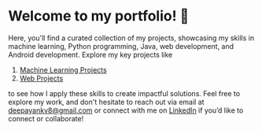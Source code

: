 # Welcome to my portfolio! 🌟 

Here, you'll find a curated collection of my projects, showcasing my skills in machine learning, Python programming, Java, web development, and Android development. Explore my key projects like <br>
1. [Machine Learning Projects](https://github.com/Deepayan-Thakur/Machine-Learning-Projects)  <br> 
2. [Web Projects](https://github.com/Deepayan-Thakur/Web-Projects)  <br>

to see how I apply these skills to create impactful solutions. Feel free to explore my work, and don't hesitate to reach out via email at deepayankv8@gmail.com or connect with me on [LinkedIn](https://www.linkedin.com/in/deepayan-thakur-5bb2aa215/) if you’d like to connect or collaborate!